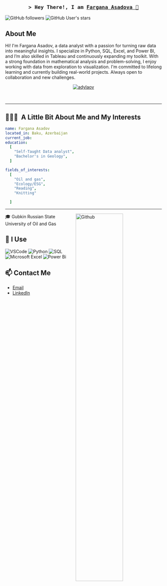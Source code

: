 <h3 align="center">
        <samp>&gt; Hey There!, I am
                <b><a target="_blank" href="">Fargana Asadova 👋</a></b></samp> 
</h3>

![GitHub followers](https://img.shields.io/github/followers/Alfrag131?style=social)
![GitHub User's stars](https://img.shields.io/github/stars/Alfrag131?style=social)

## About Me

Hi! I'm Fargana Asadov, a data analyst with a passion for turning raw data into meaningful insights. I specialize in Python, SQL, Excel, and Power BI, and I’m also skilled in Tableau and continuously expanding my toolkit. With a strong foundation in mathematical analysis and problem-solving, I enjoy working with data from exploration to visualization. I'm committed to lifelong learning and currently building real-world projects. Always open to collaboration and new challenges.


<p align="center">
 <a href="https://linkedin.com/in/Alfrag131" target="_blank">
  <img src="https://img.shields.io/badge/LinkedIn-ff8d4e?style=for-the-badge&logo=linkedin&logoColor=white" alt="adylaov"/>
 </a>
</p>
<br />

---

<h2> 👨🏻‍💻 &nbsp;A Little Bit About Me and My Interests</h2>

```yaml
name: Fargana Asadov
located_in: Baku, Azerbaijan
current_job: 
education:
  [
    "Self-Taught Data analyst",
    "Bachelor's in Geology",
  ]

fields_of_interests:
  [
    "Oil and gas",
    "Ecology/ESG",
    "Reading",
    "Knitting"

  ]
```
  
---  

<img width="55%" align="right" alt="Github" src="https://raw.githubusercontent.com/onimur/.github/master/.resources/git-header.svg" />


🎓 Gubkin Russian State University of Oil and Gas

## 🚀 I Use

![VSCode](https://img.shields.io/badge/Visual_Studio_Code-4445f9?style=for-the-badge&logo=visual%20studio&logoColor=white)
![Python](https://img.shields.io/badge/python-3670A0?style=for-the-badge&logo=python&logoColor=ffdd54)
![SQL](https://img.shields.io/badge/SQL-000000?style=for-the-badge&logo=SQL&logoColor=white)
![Microsoft Excel](https://img.shields.io/badge/Microsoft_Excel-217346?style=for-the-badge&logo=microsoft-excel&logoColor=white)
![Power Bi](https://img.shields.io/badge/power_bi-F2C811?style=for-the-badge&logo=powerbi&logoColor=black)

## 📫 Contact Me

- [Email](mailto:farqanaasadova@gmail.com)
- [LinkedIn](https://www.linkedin.com/in//fargana-asadova/)
